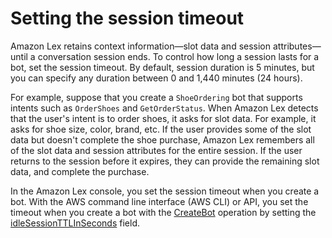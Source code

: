 # Setting the session timeout<a name="context-mgmt-session-timeout"></a>

Amazon Lex retains context information—slot data and session attributes—until a conversation session ends\. To control how long a session lasts for a bot, set the session timeout\. By default, session duration is 5 minutes, but you can specify any duration between 0 and 1,440 minutes \(24 hours\)\. 

For example, suppose that you create a `ShoeOrdering` bot that supports intents such as `OrderShoes` and `GetOrderStatus`\. When Amazon Lex detects that the user's intent is to order shoes, it asks for slot data\. For example, it asks for shoe size, color, brand, etc\. If the user provides some of the slot data but doesn't complete the shoe purchase, Amazon Lex remembers all of the slot data and session attributes for the entire session\. If the user returns to the session before it expires, they can provide the remaining slot data, and complete the purchase\.

In the Amazon Lex console, you set the session timeout when you create a bot\. With the AWS command line interface \(AWS CLI\) or API, you set the timeout when you create a bot with the [CreateBot](API_CreateBot.md) operation by setting the [idleSessionTTLInSeconds](https://docs.aws.amazon.com/lexv2/latest/dg/API_PutBot.html#API_CreateBot.html#lexv2-CreateBot-request-idleSessionTTLInSeconds) field\.